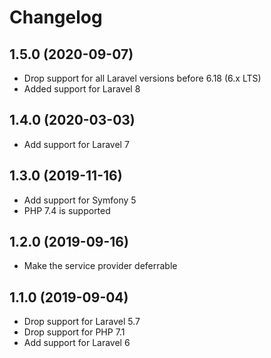 # Changelog

## 1.5.0 (2020-09-07)

- Drop support for all Laravel versions before 6.18 (6.x LTS)
- Added support for Laravel 8

## 1.4.0 (2020-03-03)

- Add support for Laravel 7

## 1.3.0 (2019-11-16)

- Add support for Symfony 5
- PHP 7.4 is supported

## 1.2.0 (2019-09-16)

- Make the service provider deferrable

## 1.1.0 (2019-09-04)

- Drop support for Laravel 5.7
- Drop support for PHP 7.1
- Add support for Laravel 6
